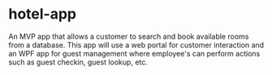 # hotel-app

An MVP app that allows a customer to search and book available rooms from a database. This app will use a web portal for customer interaction and an WPF app for guest management where employee's can perform actions such as guest checkin, guest lookup, etc.
